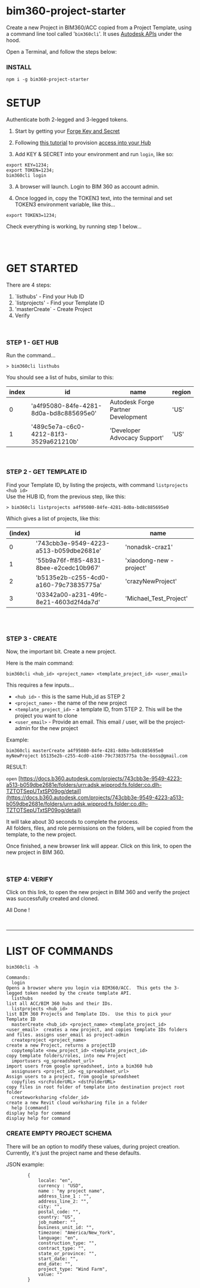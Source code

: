 # bim360-project-starter
Create a new Project in BIM360/ACC copied from a Project Template, using a command line tool called '`bim360cli`'.  It uses [Autodesk APIs](aps.autodesk.com) under the hood.

Open a Terminal, and follow the steps below:

### INSTALL
```
npm i -g bim360-project-starter
```


# SETUP

Authenticate both 2-legged and 3-legged tokens.

1. Start by getting your [Forge Key and Secret](http://forge.autodesk.com/myapps/)
2. Following [this tutorial](https://forge-tutorials.autodesk.io/#create-an-account) to provision [access into your Hub](https://forge-tutorials.autodesk.io/#provision-access-in-other-products)

2. Add KEY & SECRET into your environment and run `login`, like so:

```
export KEY=1234;
export TOKEN=1234;
bim360cli login
```
3. A browser will launch.  Login to BIM 360 as account admin.

4. Once logged in, copy the TOKEN3 text, into the terminal and set TOKEN3 environment variable, like this...

```
export TOKEN3=1234;
```

Check everything is working, by running step 1 below...

<br><br>

# GET STARTED

There are 4 steps:

1. `listhubs' - Find your Hub ID
2. `listprojects' - Find your Template ID
3. 'masterCreate` - Create Project
4. Verify

<br>

### STEP 1 - GET HUB

Run the command...

```
> bim360cli listhubs
```

You should see a list of hubs, similar to this:

| index | id | name | region |
| - | - | - | - |
| 0| 'a4f95080-84fe-4281-8d0a-bd8c885695e0'| Autodesk Forge Partner Development |   'US' |
|1| '489c5e7a-c6c0-4212-81f3-3529a621210b' |     'Developer Advocacy Support'  |  'US'  |


<br>

### STEP 2 - GET TEMPLATE ID

Find your Template ID, by listing the projects, with command  `listprojects` `<hub id>`  
Use the HUB ID, from the previous step, like this:

```
> bim360cli listprojects a4f95080-84fe-4281-8d0a-bd8c885695e0
```
Which gives a list of projects, like this:

| (index) |                   id                   |             name             |
|-|-|-|
|    0    | '743cbb3e-9549-4223-a513-b059dbe2681e' |       'nonadsk-craz1'        |
|    1    | '55b9a76f-ff85-4831-8bee-e2cedc10b967' |   'xiaodong-new -project'    |
|    2    | 'b5135e2b-c255-4cd0-a160-79c73835775a' |      'crazyNewProject'       |
|    3    | '03342a00-a231-49fc-8e21-4603d2f4da7d' |    'Michael_Test_Project'    |


<br><br>

### STEP 3 - CREATE

Now, the important bit. Create a new project.

Here is the main command:
```
bim360cli <hub_id> <project_name> <template_project_id> <user_email>
```

This requires a few inputs...
- `<hub id>` - this is the same Hub_id as STEP 2
- `<project_name>` - the name of the new project
- `<template_project_id>` - a template ID, from STEP 2. This will be the project you want to clone
- `<user_email>` - Provide an email. This email / user, will be the project-admin for the new project

Example:
```
bim360cli masterCreate a4f95080-84fe-4281-8d0a-bd8c885695e0 myNewProject b5135e2b-c255-4cd0-a160-79c73835775a the-boss@gmail.com
```

RESULT:


`open` [https://docs.b360.autodesk.com/projects/743cbb3e-9549-4223-a513-b059dbe2681e/folders/urn:adsk.wipprod:fs.folder:co.dlh-TZTOTSepUTxtSP09og/detail](https://docs.b360.autodesk.com/projects/743cbb3e-9549-4223-a513-b059dbe2681e/folders/urn:adsk.wipprod:fs.folder:co.dlh-TZTOTSepUTxtSP09og/detail)


It will take about 30 seconds to complete the process.  
All folders, files, and role permissions on the folders, will be copied from the template, to the new project.

Once finished, a new browser link will appear.
Click on this link, to open the new project in BIM 360.


<br> 

### STEP 4: VERIFY
 

Click on this link, to open the new project in BIM 360 and verify the project was successfully created and cloned.

All Done !

<br>
<hr>

# LIST OF COMMANDS

```
bim360cli -h
```


```
Commands:
  login                                                                    Opens a browser where you login via BIM360/ACC.  This gets the 3-legged token needed by the create template API.
  listhubs                                                                 list all ACC/BIM 360 hubs and their IDs.
  listprojects <hub_id>                                                    list BIM 360 Projects and Template IDs.  Use this to pick your Template ID
  masterCreate <hub_id> <project_name> <template_project_id> <user_email>  creates a new project, and copies template IDs folders and files. assigns user_email as project-admin
  createproject <project_name>                                             create a new Project, returns a projectID
  copytemplate <new_project_id> <template_project_id>                      copy template folders/roles, into new Project
  importusers <g_spreadsheet_url>                                          import users from google spreadsheet, into a bim360 hub
  assignusers <project_id> <g_spreadsheet_url>                             Assign users to a project, from google spreadsheet
  copyfiles <srcFolderURL> <dstFolderURL>                                  copy files in root folder of template into destination project root folder
  createworksharing <folder_id>                                            create a new Revit cloud worksharing file in a folder
  help [command]                                                           display help for command                                                      display help for command
```



### CREATE EMPTY PROJECT SCHEMA

There will be an option to modify these values, during project creation.  Currently, it's just the project name and these defaults.

JSON example:
```
		{
			locale: "en",
			currency : "USD",
			name : "my project name",
			address_line_1 : "",
			address_line_2: "",
			city: "",
			postal_code: "",
			country: "US",
			job_number: "",
			business_unit_id: "",
			timezone: "America/New_York",
			language: "en",
			construction_type: "",
			contract_type: "",
			state_or_province: "",
			start_date: "",
			end_date: "",
			project_type: "Wind Farm",
			value: ""
		}
```

